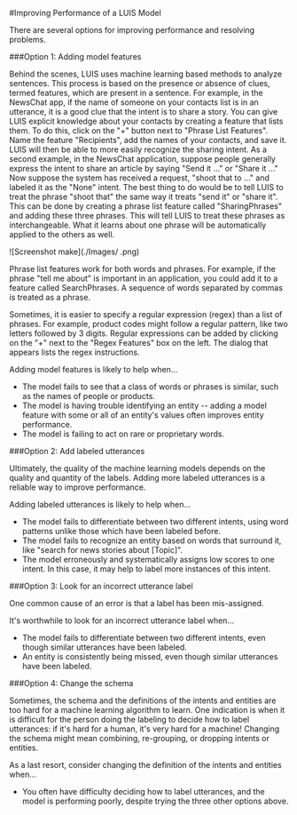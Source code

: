<!-- NavPath: ImprovingPerformance
LinkLabel: Improving Performance
Url: LUIS-api/documentation/ImprovingPerformance
Weight: 83 -->

#Improving Performance of a LUIS Model

There are several options for improving performance and resolving problems.

###Option 1: Adding model features

Behind the scenes, LUIS uses machine learning based methods to analyze sentences. This process is based on the presence or absence of clues, termed features, which are present in a sentence. For example, in the NewsChat app, if the name of someone on your contacts list is in an utterance, it is a good clue that the intent is to share a story. You can give LUIS explicit knowledge about your contacts by creating a feature that lists them. To do this, click on the "+" button next to "Phrase List Features". Name the feature "Recipients", add the names of your contacts, and save it. LUIS will then be able to more easily recognize the sharing intent. As a second example, in the NewsChat application, suppose people generally express the intent to share an article by saying "Send it ..." or "Share it ..." Now suppose the system has received a request, "shoot that to ..." and labeled it as the "None" intent. The best thing to do would be to tell LUIS to treat the phrase "shoot that" the same way it treats "send it" or "share it". This can be done by creating a phrase list feature called "SharingPhrases" and adding these three phrases. This will tell LUIS to treat these phrases as interchangeable. What it learns about one phrase will be automatically applied to the others as well. 

![Screenshot make](./Images/  .png)

Phrase list features work for both words and phrases. For example, if the phrase "tell me about" is important in an application, you could add it to a feature called SearchPhrases. A sequence of words separated by commas is treated as a phrase. 

Sometimes, it is easier to specify a regular expression (regex) than a list of phrases. For example, product codes might follow a regular pattern, like two letters followed by 3 digits. Regular expressions can be added by clicking on the "+" next to the "Regex Features" box on the left. The dialog that appears lists the regex instructions. 

Adding model features is likely to help when...
  * The model fails to see that a class of words or phrases is similar, such as the names of people or products. 
  * The model is having trouble identifying an entity -- adding a model feature with some or all of an entity's values often improves entity performance. 
  * The model is failing to act on rare or proprietary words. 

###Option 2: Add labeled utterances

Ultimately, the quality of the machine learning models depends on the quality and quantity of the labels. Adding more labeled utterances is a reliable way to improve performance. 

Adding labeled utterances is likely to help when...
  * The model fails to differentiate between two different intents, using word patterns unlike those which have been labeled before. 
  * The model fails to recognize an entity based on words that surround it, like "search for news stories about [Topic]". 
  * The model erroneously and systematically assigns low scores to one intent. In this case, it may help to label more instances of this intent. 

###Option 3: Look for an incorrect utterance label

One common cause of an error is that a label has been mis-assigned.

It's worthwhile to look for an incorrect utterance label when...
  * The model fails to differentiate between two different intents, even though similar utterances have been labeled. 
  * An entity is consistently being missed, even though similar utterances have been labeled. 

###Option 4: Change the schema

Sometimes, the schema and the definitions of the intents and entities are too hard for a machine learning algorithm to learn. One indication is when it is difficult for the person doing the labeling to decide how to label utterances: if it's hard for a human, it's very hard for a machine! Changing the schema might mean combining, re-grouping, or dropping intents or entities. 

As a last resort, consider changing the definition of the intents and entities when...
  * You often have difficulty deciding how to label utterances, and the model is performing poorly, despite trying the three other options above. 
